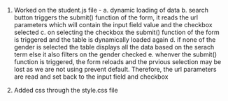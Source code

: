 
1. Worked on the student.js file - 
        a. dynamic loading of data
        b. search button triggers the submit() function of the form, it reads the url parameters which will 
        contain the input field value and the checkbox selected
        c. on selecting the checkbox the submit() function of the form is triggered and the 
        table is dynamically loaded again
        d. if none of the gender is selected the table displays all the data based on the serach term
        else it also filters on the gender checked
        e. whenver the submit() function is triggered, the form reloads and the prvious selection may be lost
        as we are not using prevent default. Therefore, the url parameters are read and set back to the
        input field and checkbox

2. Added css through the style.css file
